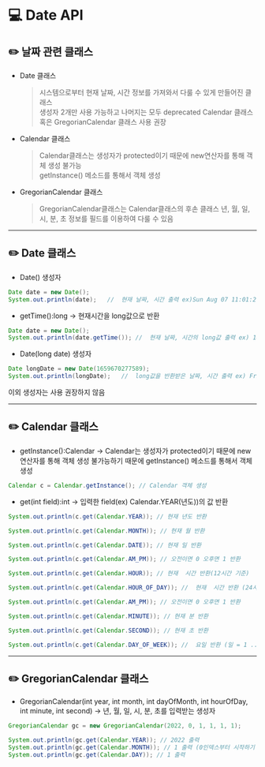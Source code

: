 # 💻 Date API

## ✏️ 날짜 관련 클래스

- Date 클래스

  > 시스템으로부터 현재 날짜, 시간 정보를 가져와서 다룰 수 있게 만들어진 클래스  
  > 생성자 2개만 사용 가능하고 나머지는 모두 deprecated
  > Calendar 클래스 혹은 GregorianCalendar 클래스 사용 권장

- Calendar 클래스

  > Calendar클래스는 생성자가 protected이기 때문에 new연산자를 통해 객체 생성 불가능  
  > getInstance() 메소드를 통해서 객체 생성

- GregorianCalendar 클래스

  > GregorianCalendar클래스는 Calendar클래스의 후손 클래스
  > 년, 월, 일, 시, 분, 초 정보를 필드를 이용하여 다룰 수 있음

---

## ✏️ Date 클래스

- Date() 생성자

```JAVA
Date date = new Date();
System.out.println(date);   //  현재 날짜, 시간 출력 ex)Sun Aug 07 11:01:27 KST 2022
```

- getTime():long -> 현재시간을 long값으로 반환

```JAVA
Date date = new Date();
System.out.println(date.getTime()); //  현재 날짜, 시간의 long값 출력 ex) 1659670277589
```

- Date(long date) 생성자

```JAVA
Date longDate = new Date(1659670277589);
System.out.println(longDate);   //  long값을 반환받은 날짜, 시간 출력 ex) Fri Aug 05 12:31:17 KST 2022
```

이외 생성자는 사용 권장하지 않음

---

## ✏️ Calendar 클래스

- getInstance():Calendar -> Calendar는 생성자가 protected이기 때문에 new연산자를 통해 객체 생성 불가능하기 때문에 getInstance() 메소드를 통해서 객체 생성

```JAVA
Calendar c = Calendar.getInstance(); // Calendar 객체 생성
```

- get(int field):int -> 입력한 field(ex) Calendar.YEAR(년도))의 값 반환

```JAVA
System.out.println(c.get(Calendar.YEAR)); // 현재 년도 반환

System.out.println(c.get(Calendar.MONTH)); // 현재 월 반환

System.out.println(c.get(Calendar.DATE)); // 현재 일 반환

System.out.println(c.get(Calendar.AM_PM)); // 오전이면 0 오후면 1 반환

System.out.println(c.get(Calendar.HOUR)); // 현재  시간 반환(12시간 기준)

System.out.println(c.get(Calendar.HOUR_OF_DAY)); //  현재  시간 반환 (24시간 기준)

System.out.println(c.get(Calendar.AM_PM)); // 오전이면 0 오후면 1 반환

System.out.println(c.get(Calendar.MINUTE)); // 현재 분 반환

System.out.println(c.get(Calendar.SECOND)); // 현재 초 반환

System.out.println(c.get(Calendar.DAY_OF_WEEK)); //  요일 반환 (일 = 1 ..... 토 =7)
```

---

## ✏️ GregorianCalendar 클래스

- GregorianCalendar​(int year, int month, int dayOfMonth, int hourOfDay, int minute, int second) -> 년, 월, 일, 시, 분, 초를 입력받는 생성자

```JAVA
GregorianCalendar gc = new GregorianCalendar(2022, 0, 1, 1, 1, 1);

System.out.println(gc.get(Calendar.YEAR)); // 2022 출력
System.out.println(gc.get(Calendar.MONTH)); // 1 출력 (0인덱스부터 시작하기 때문에 입력할때 -1해줘야 함)
System.out.println(gc.get(Calendar.DAY)); // 1 출력
```
